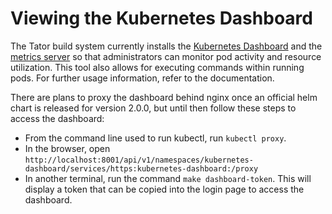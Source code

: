 # Viewing the Kubernetes Dashboard

The Tator build system currently installs the [Kubernetes Dashboard](https://github.com/kubernetes/dashboard) and the [metrics server](https://github.com/kubernetes-sigs/metrics-server) so that administrators can monitor pod activity and resource utilization. This tool also allows for executing commands within running pods. For further usage information, refer to the documentation.

There are plans to proxy the dashboard behind nginx once an official helm chart is released for version 2.0.0, but until then follow these steps to access the dashboard:

* From the command line used to run kubectl, run `kubectl proxy`.
* In the browser, open `http://localhost:8001/api/v1/namespaces/kubernetes-dashboard/services/https:kubernetes-dashboard:/proxy`
* In another terminal, run the command `make dashboard-token`. This will display a token that can be copied into the login page to access the dashboard.
